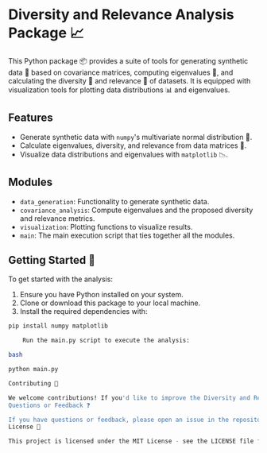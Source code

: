 # Diversity and Relevance Analysis Package 📈

This Python package 📦 provides a suite of tools for generating synthetic data 🧪 based on covariance matrices, computing eigenvalues 🔢, and calculating the diversity 🌈 and relevance 🎯 of datasets. It is equipped with visualization tools for plotting data distributions 📊 and eigenvalues.

## Features

- Generate synthetic data with `numpy`'s multivariate normal distribution 🎲.
- Calculate eigenvalues, diversity, and relevance from data matrices 📐.
- Visualize data distributions and eigenvalues with `matplotlib` 📉.

## Modules

- `data_generation`: Functionality to generate synthetic data.
- `covariance_analysis`: Compute eigenvalues and the proposed diversity and relevance metrics.
- `visualization`: Plotting functions to visualize results.
- `main`: The main execution script that ties together all the modules.

## Getting Started 🚀

To get started with the analysis:

1. Ensure you have Python installed on your system.
2. Clone or download this package to your local machine.
3. Install the required dependencies with:

```bash
pip install numpy matplotlib

    Run the main.py script to execute the analysis:

bash

python main.py

Contributing 👋

We welcome contributions! If you'd like to improve the Diversity and Relevance Analysis Package, please fork the repo, make your changes, and send us a pull request.
Questions or Feedback ❓

If you have questions or feedback, please open an issue in the repository, and we'll get back to you as soon as we can.
License 📝

This project is licensed under the MIT License - see the LICENSE file for details.
